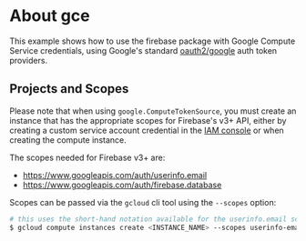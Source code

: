 # About gce

This example shows how to use the firebase package with Google Compute Service
credentials, using Google's standard [oauth2/google](https://godoc.org/golang.org/x/oauth2/google)
auth token providers.

## Projects and Scopes

Please note that when using `google.ComputeTokenSource`, you must create
an instance that has the appropriate scopes for Firebase's v3+ API, either by
creating a custom service account credential in the [IAM console](https://console.cloud.google.com/iam-admin/serviceaccounts)
or when creating the compute instance.

The scopes needed for Firebase v3+ are:

* https://www.googleapis.com/auth/userinfo.email
* https://www.googleapis.com/auth/firebase.database

Scopes can be passed via the `gcloud` cli tool using the `--scopes` option:

```sh
# this uses the short-hand notation available for the userinfo.email scope
$ gcloud compute instances create <INSTANCE_NAME> --scopes userinfo-email,https://www.googleapis.com/auth/firebase.database
```
